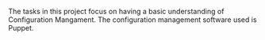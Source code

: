 The tasks in this project focus on having a basic understanding of
Configuration Mangament. The configuration management software used
is Puppet.